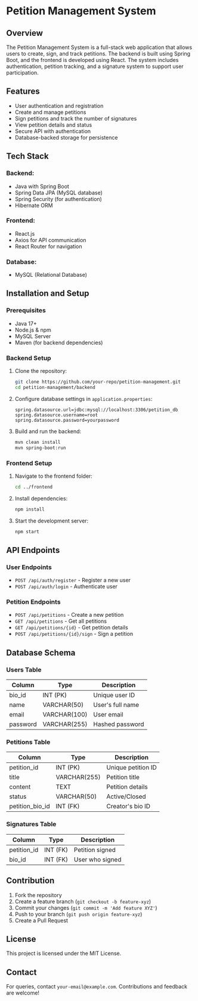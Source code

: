 # Petition Management System

## Overview
The Petition Management System is a full-stack web application that allows users to create, sign, and track petitions. The backend is built using Spring Boot, and the frontend is developed using React. The system includes authentication, petition tracking, and a signature system to support user participation.

## Features
- User authentication and registration
- Create and manage petitions
- Sign petitions and track the number of signatures
- View petition details and status
- Secure API with authentication
- Database-backed storage for persistence

## Tech Stack
### Backend:
- Java with Spring Boot
- Spring Data JPA (MySQL database)
- Spring Security (for authentication)
- Hibernate ORM

### Frontend:
- React.js
- Axios for API communication
- React Router for navigation

### Database:
- MySQL (Relational Database)

## Installation and Setup
### Prerequisites
- Java 17+
- Node.js & npm
- MySQL Server
- Maven (for backend dependencies)

### Backend Setup
1. Clone the repository:
   ```sh
   git clone https://github.com/your-repo/petition-management.git
   cd petition-management/backend
   ```
2. Configure database settings in `application.properties`:
   ```properties
   spring.datasource.url=jdbc:mysql://localhost:3306/petition_db
   spring.datasource.username=root
   spring.datasource.password=yourpassword
   ```
3. Build and run the backend:
   ```sh
   mvn clean install
   mvn spring-boot:run
   ```

### Frontend Setup
1. Navigate to the frontend folder:
   ```sh
   cd ../frontend
   ```
2. Install dependencies:
   ```sh
   npm install
   ```
3. Start the development server:
   ```sh
   npm start
   ```

## API Endpoints
### User Endpoints
- `POST /api/auth/register` - Register a new user
- `POST /api/auth/login` - Authenticate user

### Petition Endpoints
- `POST /api/petitions` - Create a new petition
- `GET /api/petitions` - Get all petitions
- `GET /api/petitions/{id}` - Get petition details
- `POST /api/petitions/{id}/sign` - Sign a petition

## Database Schema
### Users Table
| Column      | Type         | Description        |
|------------|-------------|--------------------|
| bio_id     | INT (PK)    | Unique user ID    |
| name       | VARCHAR(50) | User's full name  |
| email      | VARCHAR(100)| User email        |
| password   | VARCHAR(255)| Hashed password   |

### Petitions Table
| Column         | Type         | Description          |
|---------------|-------------|----------------------|
| petition_id   | INT (PK)    | Unique petition ID  |
| title         | VARCHAR(255)| Petition title      |
| content       | TEXT        | Petition details    |
| status        | VARCHAR(50) | Active/Closed       |
| petition_bio_id | INT (FK)   | Creator's bio ID    |

### Signatures Table
| Column    | Type  | Description        |
|----------|------|------------------|
| petition_id | INT (FK) | Petition signed  |
| bio_id      | INT (FK) | User who signed  |

## Contribution
1. Fork the repository
2. Create a feature branch (`git checkout -b feature-xyz`)
3. Commit your changes (`git commit -m 'Add feature XYZ'`)
4. Push to your branch (`git push origin feature-xyz`)
5. Create a Pull Request

## License
This project is licensed under the MIT License.

## Contact
For queries, contact `your-email@example.com`. Contributions and feedback are welcome!

